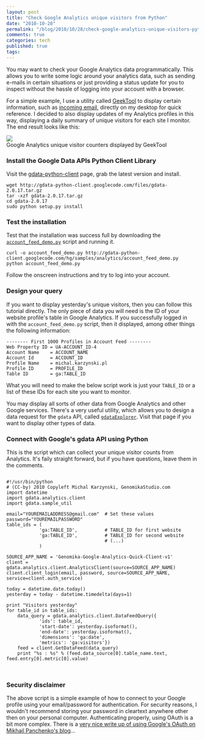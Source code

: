 ```yaml
---
layout: post
title: "Check Google Analytics unique visitors from Python"
date: "2010-10-28"
permalink: "/blog/2010/10/28/check-google-analytics-unique-visitors-python/"
comments: true
categories: tech
published: true
tags: 
---
```


You may want to check your Google Analytics data programmatically. This allows you to write some logic around your analytics data, such as sending e-mails in certain situations or just providing a status update for you to inspect without the hassle of logging into your account with a browser.

For a simple example, I use a utility called [GeekTool](http://projects.tynsoe.org/en/geektool/) to display certain information, such as [incoming email](http://www.commandlinefu.com/commands/view/3380/), directly on my desktop for quick reference. I decided to also display updates of my Analytics profiles in this way, displaying a daily summary of unique visitors for each site I monitor. The end result looks like this:

<div class="figure">
<img src="/images/illustrations/check-google-analytics-unique-visitors-python-geektool.png">
<div class="legend">Google Analytics unique visitor counters displayed by GeekTool</div>
</div>

<!-- more -->

### Install the Google Data APIs Python Client Library
Visit the [gdata-python-client](http://code.google.com/p/gdata-python-client/) page, grab the latest version and install.

    wget http://gdata-python-client.googlecode.com/files/gdata-2.0.17.tar.gz
    tar -xzf gdata-2.0.17.tar.gz
    cd gdata-2.0.17
    sudo python setup.py install
    

### Test the installation
Test that the installation was success full by downloading the [`account_feed_demo.py`](http://gdata-python-client.googlecode.com/hg/samples/analytics/account_feed_demo.py) script and running it.

    curl -o account_feed_demo.py http://gdata-python-client.googlecode.com/hg/samples/analytics/account_feed_demo.py
    python account_feed_demo.py

Follow the onscreen instructions and try to log into your account.


### Design your query
If you want to display yesterday's unique visitors, then you can follow this tutorial directly. The only piece of data you will need is the ID of your website profile's table in Google Analytics. If you successfully logged in with the `account_feed_demo.py` script, then it displayed, among other things the following information:

    -------- First 1000 Profiles in Account Feed --------
    Web Property ID = UA-ACCOUNT_ID-4
    Account Name    = ACCOUNT_NAME
    Account Id      = ACCOUNT_ID
    Profile Name    = michal.karzynski.pl
    Profile ID      = PROFILE_ID
    Table ID        = ga:TABLE_ID
    
What you will need to make the below script work is just your `TABLE_ID` or a list of these IDs for each site you want to monitor.

You may display all sorts of other data from Google Analytics and other Google services. There's a very useful utility, which allows you to design a data request for the `gdata` API, called [`gdataExplorer`](http://code.google.com/apis/analytics/docs/gdata/gdataExplorer.html). Visit that page if you want to display other types of data.


### Connect with Google's gdata API using Python
This is the script which can collect your unique visitor counts from Analytics. It's faily straight forward, but if you have questions, leave them in the comments.

<pre><code class="python">
#!/usr/bin/python
# (CC-by) 2010 Copyleft Michal Karzynski, GenomikaStudio.com 
import datetime
import gdata.analytics.client
import gdata.sample_util

email="YOUREMAILADDRESS@gmail.com"  # Set these values
password="YOUREMAILPASSWORD"
table_ids = (
            'ga:TABLE_ID',          # TABLE_ID for first website
            'ga:TABLE_ID',          # TABLE_ID for second website
                                    # (...)
            )

SOURCE_APP_NAME = 'Genomika-Google-Analytics-Quick-Client-v1'
client = gdata.analytics.client.AnalyticsClient(source=SOURCE_APP_NAME)
client.client_login(email, password, source=SOURCE_APP_NAME, service=client.auth_service)

today = datetime.date.today()
yesterday = today - datetime.timedelta(days=1)

print "Visitors yesterday"
for table_id in table_ids:   
    data_query = gdata.analytics.client.DataFeedQuery({
            'ids': table_id,
            'start-date': yesterday.isoformat(),
            'end-date': yesterday.isoformat(),
            'dimensions': 'ga:date',
            'metrics': 'ga:visitors'})
    feed = client.GetDataFeed(data_query)
    print "%s : %s" % (feed.data_source[0].table_name.text, feed.entry[0].metric[0].value)
    

</code></pre>



### Security disclaimer
The above script is a simple example of how to connect to your Google profile using your email/password for authentication. For security reasons, I wouldn't recommend storing your password in cleartext anywhere other then on your personal computer. Authenticating properly, using OAuth is a bit more complex. There is a [very nice write up of using Google's OAuth on Mikhail Panchenko's blog](http://mihasya.com/blog/google-data-api-with-oauth-using-the-gdata-python-client/)...